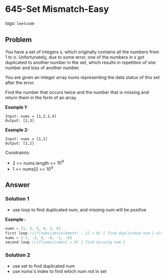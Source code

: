 # 645-Set Mismatch-Easy
###### tags: `leetcode`
## Problem
You have a set of integers s, which originally contains all the numbers from 1 to n. Unfortunately, due to some error, one of the numbers in s got duplicated to another number in the set, which results in repetition of one number and loss of another number.

You are given an integer array nums representing the data status of this set after the error.

Find the number that occurs twice and the number that is missing and return them in the form of an array.

**Example 1:**
```
Input: nums = [1,2,2,4]
Output: [2,3]
```
**Example 2:**
```
Input: nums = [1,1]
Output: [1,2]
```

Constraints:

- 2 <= nums.length <= $10^4$
- 1 <= nums[i] <= $10^4$

## Answer
### Solution 1
- use loop to find duplicated num, and missing num will be positive

**Example :**
```cpp !
nums = [1, 2, 5, 4, 1, 6]
first loop //if(nums[abs(element) - 1] > 0) { find duplicated num } else { let element to negative }
nums = [-1, -2, 5, -4, -1, -6]
second loop //if(nums[index] > 0) { find missing num }
```
### Solution 2
- use set to find duplicated num
- use nums's index to find which num not in set
